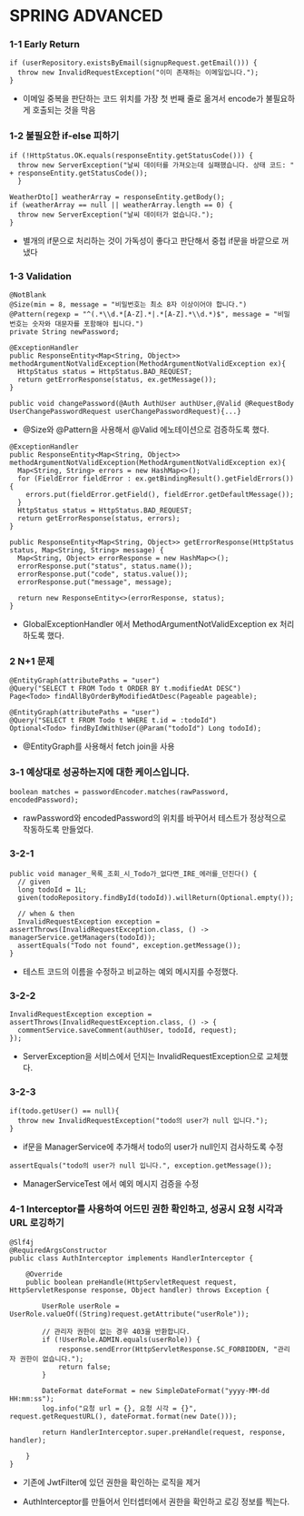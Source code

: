 # SPRING ADVANCED

### 1-1 Early Return

```
if (userRepository.existsByEmail(signupRequest.getEmail())) {
  throw new InvalidRequestException("이미 존재하는 이메일입니다.");
}
```

- 이메일 중복을 판단하는 코드 위치를 가장 첫 번째 줄로 옮겨서 encode가 불필요하게 호출되는 것을 막음

### 1-2 불필요한 if-else  피하기

```
if (!HttpStatus.OK.equals(responseEntity.getStatusCode())) {
  throw new ServerException("날씨 데이터를 가져오는데 실패했습니다. 상태 코드: " + responseEntity.getStatusCode());
  }

WeatherDto[] weatherArray = responseEntity.getBody();
if (weatherArray == null || weatherArray.length == 0) {
  throw new ServerException("날씨 데이터가 없습니다.");
}
```

  - 별개의 if문으로 처리하는 것이 가독성이 좋다고 판단해서 중첩 if문을 바깥으로 꺼냈다

### 1-3 Validation

```
@NotBlank
@Size(min = 8, message = "비밀번호는 최소 8자 이상이어야 합니다.")
@Pattern(regexp = "^(.*\\d.*[A-Z].*|.*[A-Z].*\\d.*)$", message = "비밀번호는 숫자와 대문자를 포함해야 됩니다.")
private String newPassword;

@ExceptionHandler
public ResponseEntity<Map<String, Object>> methodArgumentNotValidException(MethodArgumentNotValidException ex){
  HttpStatus status = HttpStatus.BAD_REQUEST;
  return getErrorResponse(status, ex.getMessage());
}

public void changePassword(@Auth AuthUser authUser,@Valid @RequestBody UserChangePasswordRequest userChangePasswordRequest){...}
```

- @Size와 @Pattern을 사용해서 @Valid 에노테이션으로 검증하도록 했다.

```
@ExceptionHandler
public ResponseEntity<Map<String, Object>> methodArgumentNotValidException(MethodArgumentNotValidException ex){
  Map<String, String> errors = new HashMap<>();
  for (FieldError fieldError : ex.getBindingResult().getFieldErrors()) {
    errors.put(fieldError.getField(), fieldError.getDefaultMessage());
  }
  HttpStatus status = HttpStatus.BAD_REQUEST;
  return getErrorResponse(status, errors);
}

public ResponseEntity<Map<String, Object>> getErrorResponse(HttpStatus status, Map<String, String> message) {
  Map<String, Object> errorResponse = new HashMap<>();
  errorResponse.put("status", status.name());
  errorResponse.put("code", status.value());
  errorResponse.put("message", message);

  return new ResponseEntity<>(errorResponse, status);
}
```

- GlobalExceptionHandler 에서 MethodArgumentNotValidException ex 처리하도록 했다.


### 2 N+1 문제

```
@EntityGraph(attributePaths = "user")
@Query("SELECT t FROM Todo t ORDER BY t.modifiedAt DESC")
Page<Todo> findAllByOrderByModifiedAtDesc(Pageable pageable);

@EntityGraph(attributePaths = "user")
@Query("SELECT t FROM Todo t WHERE t.id = :todoId")
Optional<Todo> findByIdWithUser(@Param("todoId") Long todoId);
```

- @EntityGraph를 사용해서 fetch join을 사용

### 3-1 예상대로 성공하는지에 대한 케이스입니다.

```
boolean matches = passwordEncoder.matches(rawPassword, encodedPassword);
```

- rawPassword와 encodedPassword의 위치를 바꾸어서 테스트가 정상적으로 작동하도록 만들었다.

### 3-2-1

```
public void manager_목록_조회_시_Todo가_없다면_IRE_에러를_던진다() {
  // given
  long todoId = 1L;
  given(todoRepository.findById(todoId)).willReturn(Optional.empty());

  // when & then
  InvalidRequestException exception = assertThrows(InvalidRequestException.class, () -> managerService.getManagers(todoId));
  assertEquals("Todo not found", exception.getMessage());
}
```

- 테스트 코드의 이름을 수정하고 비교하는 예외 메시지를 수정했다.

### 3-2-2

```
InvalidRequestException exception = assertThrows(InvalidRequestException.class, () -> {
  commentService.saveComment(authUser, todoId, request);
});
```

- ServerException을 서비스에서 던지는 InvalidRequestException으로 교체했다.

### 3-2-3

```
if(todo.getUser() == null){
  throw new InvalidRequestException("todo의 user가 null 입니다.");
}
```

- if문을 ManagerService에 추가해서 todo의 user가 null인지 검사하도록 수정

```
assertEquals("todo의 user가 null 입니다.", exception.getMessage());
```

- ManagerServiceTest 에서 예외 메시지 검증을 수정

### 4-1 Interceptor를 사용하여 어드민 권한 확인하고, 성공시 요청 시각과 URL 로깅하기

```
@Slf4j
@RequiredArgsConstructor
public class AuthInterceptor implements HandlerInterceptor {

    @Override
    public boolean preHandle(HttpServletRequest request, HttpServletResponse response, Object handler) throws Exception {

        UserRole userRole = UserRole.valueOf((String)request.getAttribute("userRole"));

        // 관리자 권한이 없는 경우 403을 반환합니다.
        if (!UserRole.ADMIN.equals(userRole)) {
            response.sendError(HttpServletResponse.SC_FORBIDDEN, "관리자 권한이 없습니다.");
            return false;
        }

        DateFormat dateFormat = new SimpleDateFormat("yyyy-MM-dd HH:mm:ss");
        log.info("요청 url = {}, 요청 시각 = {}", request.getRequestURL(), dateFormat.format(new Date()));

        return HandlerInterceptor.super.preHandle(request, response, handler);

    }
}
```

- 기존에 JwtFilter에 있던 권한을 확인하는 로직을 제거

- AuthInterceptor를 만들어서 인터셉터에서 권한을 확인하고 로깅 정보를 찍는다.
